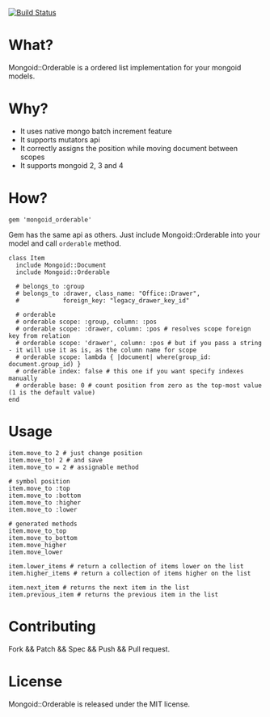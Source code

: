 [![Build Status](https://secure.travis-ci.org/pyromaniac/mongoid_orderable.png)](http://travis-ci.org/pyromaniac/mongoid_orderable)

# What?

Mongoid::Orderable is a ordered list implementation for your mongoid models.

# Why?

* It uses native mongo batch increment feature
* It supports mutators api
* It correctly assigns the position while moving document between scopes
* It supports mongoid 2, 3 and 4

# How?

```
gem 'mongoid_orderable'
```

Gem has the same api as others. Just include Mongoid::Orderable into your model and call `orderable` method.

```
class Item
  include Mongoid::Document
  include Mongoid::Orderable

  # belongs_to :group
  # belongs_to :drawer, class_name: "Office::Drawer",
  #            foreign_key: "legacy_drawer_key_id"

  # orderable
  # orderable scope: :group, column: :pos
  # orderable scope: :drawer, column: :pos # resolves scope foreign key from relation
  # orderable scope: 'drawer', column: :pos # but if you pass a string - it will use it as is, as the column name for scope
  # orderable scope: lambda { |document| where(group_id: document.group_id) }
  # orderable index: false # this one if you want specify indexes manually
  # orderable base: 0 # count position from zero as the top-most value (1 is the default value)
end
```

# Usage

```
item.move_to 2 # just change position
item.move_to! 2 # and save
item.move_to = 2 # assignable method

# symbol position
item.move_to :top
item.move_to :bottom
item.move_to :higher
item.move_to :lower

# generated methods
item.move_to_top
item.move_to_bottom
item.move_higher
item.move_lower

item.lower_items # return a collection of items lower on the list
item.higher_items # return a collection of items higher on the list

item.next_item # returns the next item in the list
item.previous_item # returns the previous item in the list
```

# Contributing

Fork && Patch && Spec && Push && Pull request.

# License

Mongoid::Orderable is released under the MIT license.
